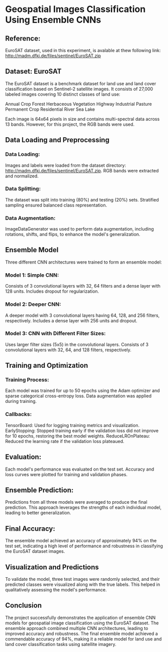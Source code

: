# Geospatial Images Classification Using Ensemble CNNs

## Reference: 
EuroSAT dataset, used in this experiment, is avalable at thew following link: <http://madm.dfki.de/files/sentinel/EuroSAT.zip>

## Dataset: EuroSAT

The EuroSAT dataset is a benchmark dataset for land use and land cover classification based on Sentinel-2 satellite images. It consists of 27,000 labeled images covering 10 distinct classes of land use:

Annual Crop
Forest
Herbaceous Vegetation
Highway
Industrial
Pasture
Permanent Crop
Residential
River
Sea Lake

Each image is 64x64 pixels in size and contains multi-spectral data across 13 bands. However, for this project, the RGB bands were used.

## Data Loading and Preprocessing

### Data Loading:
Images and labels were loaded from the dataset directory: <http://madm.dfki.de/files/sentinel/EuroSAT.zip>.
RGB bands were extracted and normalized.

### Data Splitting:
The dataset was split into training (80%) and testing (20%) sets.
Stratified sampling ensured balanced class representation.

### Data Augmentation:
ImageDataGenerator was used to perform data augmentation, including rotations, shifts, and flips, to enhance the model's generalization.

## Ensemble Model
Three different CNN architectures were trained to form an ensemble model:

### Model 1: Simple CNN:
Consists of 3 convolutional layers with 32, 64 filters and a dense layer with 128 units.
Includes dropout for regularization.

### Model 2: Deeper CNN:
A deeper model with 3 convolutional layers having 64, 128, and 256 filters, respectively.
Includes a dense layer with 256 units and dropout.

### Model 3: CNN with Different Filter Sizes:
Uses larger filter sizes (5x5) in the convolutional layers.
Consists of 3 convolutional layers with 32, 64, and 128 filters, respectively.

## Training and Optimization

### Training Process:
Each model was trained for up to 50 epochs using the Adam optimizer and sparse categorical cross-entropy loss.
Data augmentation was applied during training.

### Callbacks:
TensorBoard: Used for logging training metrics and visualization.
EarlyStopping: Stopped training early if the validation loss did not improve for 10 epochs, restoring the best model weights.
ReduceLROnPlateau: Reduced the learning rate if the validation loss plateaued.

## Evaluation:
Each model's performance was evaluated on the test set.
Accuracy and loss curves were plotted for training and validation phases.

## Ensemble Prediction:
Predictions from all three models were averaged to produce the final prediction.
This approach leverages the strengths of each individual model, leading to better generalization.

## Final Accuracy:
The ensemble model achieved an accuracy of approximately 94% on the test set, indicating a high level of performance and robustness in classifying the EuroSAT dataset images.

## Visualization and Predictions
To validate the model, three test images were randomly selected, and their predicted classes were visualized along with the true labels. This helped in qualitatively assessing the model's performance.

## Conclusion
The project successfully demonstrates the application of ensemble CNN models for geospatial image classification using the EuroSAT dataset. The ensemble approach combined multiple CNN architectures, leading to improved accuracy and robustness. The final ensemble model achieved a commendable accuracy of 94%, making it a reliable model for land use and land cover classification tasks using satellite imagery.
